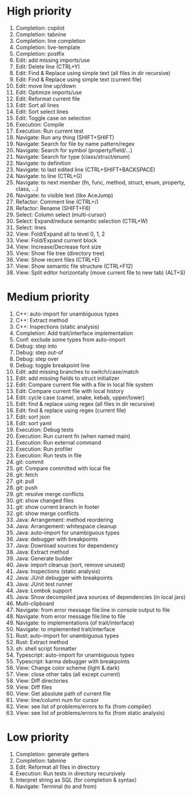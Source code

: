 # High priority

1. Completion: copilot
1. Completion: tabnine
1. Completion: line completion
1. Completion: live-template
1. Completion: postfix
1. Edit: add missing imports/use
1. Edit: Delete line (CTRL+Y)
1. Edit: Find & Replace using simple text (all files in dir recursive)
1. Edit: Find & Replace using simple text (current file)
1. Edit: move line up/down
1. Edit: Optimize imports/use
1. Edit: Reformat current file
1. Edit: Sort all lines
1. Edit: Sort select lines
1. Edit: Toggle case on selection 
1. Execution: Compile
1. Execution: Run current test
1. Navigate: Run any thing (SHIFT+SHIFT)
1. Navigate: Search for file by name pattern/regex
1. Navigate: Search for symbol (property/field/...)
1. Navigate: Search for type (class/struct/enum)
1. Navigate: to definition
1. Navigate: to last edited line (CTRL+SHIFT+BACKSPACE)
1. Navigate: to line (CTRL+G)
1. Navigate: to next member (fn, func, method, struct, enum, property, class, ...)
1. Navigate: to visible text (like AceJump)
1. Refactor: Comment line (CTRL+/)
1. Refactor: Rename (SHIFT+F6)
1. Select: Column select (multi-cursor)
1. Select: Expand/reduce semantic selection (CTRL+W)
1. Select: lines
1. View: Fold/Expand all to level 0, 1, 2
1. View: Fold/Expand current block
1. View: Increase/Decrease font size
1. View: Show file tree (directory tree)
1. View: Show recent files (CTRL+E)
1. View: Show semantic file structure (CTRL+F12)
1. View: Split editor horizontally (move current file to new tab) (ALT+S)

# Medium priority

1. C++: auto-import for unambiguous types
1. C++: Extract method
1. C++: Inspections (static analysis)
1. Completion: Add trait/interface implementation
1. Conf: exclude some types from auto-import
1. Debug: step into
1. Debug: step out-of
1. Debug: step over
1. Debug: toggle breakpoint line
1. Edit: add missing branches to switch/case/match
1. Edit: add missing fields to struct initializer
1. Edit: Compare current file with a file in local file system
1. Edit: Compare current file with local history
1. Edit: cycle case (camel, snake, kebab, upper/lower)
1. Edit: find & replace using regex (all files in dir recursive)
1. Edit: find & replace using regex (current file)
1. Edit: sort json
1. Edit: sort yaml
1. Execution: Debug tests
1. Execution: Run current fn (when named main)
1. Execution: Run external command
1. Execution: Run profiler
1. Execution: Run tests in file
1. git: commit
1. git: Compare committed with local file
1. git: fetch
1. git: pull
1. git: push
1. git: resolve merge conflicts
1. git: show changed files
1. git: show current branch in footer
1. git: show merge conflicts
1. Java: Arrangement: method reordering
1. Java: Arrangement: whitespace cleanup
1. Java: auto-import for unambiguous types
1. Java: debugger with breakpoints
1. Java: Download sources for dependency
1. Java: Extract method
1. Java: Generate builder
1. Java: import cleanup (sort, remove unused)
1. Java: Inspections (static analysis)
1. Java: JUnit debugger with breakpoints
1. Java: JUnit test runner 
1. Java: Lombok support
1. Java: Show decompiled java sources of dependencies (in local jars) 
1. Multi-clipboard
1. Navigate: from error message file:line in console output to file
1. Navigate: from error message file:line to file
1. Navigate: to implementations (of trait/interface)
1. Navigate: to implemented trait/interface
1. Rust: auto-import for unambiguous types
1. Rust: Extract method
1. sh: shell script formatter  
1. Typescript: auto-import for unambiguous types
1. Typescript: karma debugger with breakpoints
1. View: Change color scheme (light & dark)
1. View: close other tabs (all except current)
1. View: Diff directories
1. View: Diff files
1. View: Get absolute path of current file 
1. View: line/column num for cursor
1. View: see list of problems/errors to fix (from compiler)
1. View: see list of problems/errors to fix (from static analysis)


# Low priority

1. Completion: generate getters
1. Completion: tabnine
1. Edit: Reformat all files in directory
1. Execution: Run tests in directory recursively
1. Interpret string as SQL (for completion & syntax)
1. Navigate: Terminal (to and from)
